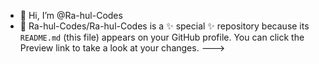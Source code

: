 - 👋 Hi, I’m @Ra-hul-Codes
- 👀
Ra-hul-Codes/Ra-hul-Codes is a ✨ special ✨ repository because its `README.md` (this file) appears on your GitHub profile.
You can click the Preview link to take a look at your changes.
--->

